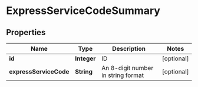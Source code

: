 
# ExpressServiceCodeSummary

## Properties
Name | Type | Description | Notes
------------ | ------------- | ------------- | -------------
**id** | **Integer** | ID |  [optional]
**expressServiceCode** | **String** | An 8-digit number in string format |  [optional]




